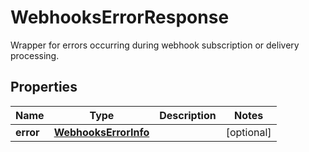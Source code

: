 

# WebhooksErrorResponse

Wrapper for errors occurring during webhook subscription or delivery processing.

## Properties

| Name | Type | Description | Notes |
|------------ | ------------- | ------------- | -------------|
|**error** | [**WebhooksErrorInfo**](WebhooksErrorInfo.md) |  |  [optional] |



